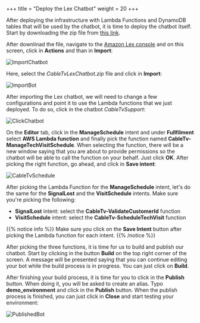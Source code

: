 +++
title = "Deploy the Lex Chatbot"
weight = 20
+++


After deploying the infrastructure with Lambda Functions and DynamoDB tables that will be used by the chatbot, it is time to deploy the chatbot itself. Start by downloading the zip file from [this link](/files/CableTvLexChatbot.zip).

After downlinad the file, navigate to the [Amazon Lex console](https://console.aws.amazon.com/lex/home) and on this screen, click in **Actions** and than in **Import**:

![ImportChatbot](/images/deploy-lex-chatbot/actions_import.png)

Here, select the *CableTvLexChatbot.zip* file and click in **Import**:

![ImportBot](/images/deploy-lex-chatbot/import_bot.png)

After importing the Lex chatbot, we will need to change a few configurations and point it to use the Lambda functions that we just deployed. To do so, click in the chatbot *CableTvSupport*: 

![ClickChatbot](/images/deploy-lex-chatbot/click_chatbot.png)

On the **Editor** tab, click in the **ManageSchedule** intent and under **Fullfilment** select **AWS Lambda function** and finally pick the function named **CableTv-ManageTechVisitSchedule**. When selecting the function, there will be a new window saying that you are about to provide permissions so the chatbot will be able to call the function on your behalf. Just click **OK**. After picking the right function, go ahead, and click in **Save intent**:

![CableTvSchedule](/images/deploy-lex-chatbot/manage_schedule_function.png)

After picking the Lambda Function for the **ManageSchedule** intent, let's do the same for the **SignalLost** and the **VisitSchedule** intents. Make sure you're picking the following:

- **SignalLost** intent: select the **CableTv-ValidateCustomerId** function
- **VisitSchedule** intent: select the **CableTv-ScheduleTechVisit** function

{{% notice info %}}
Make sure you click on the **Save Intent** button after picking the Lambda function for each intent.
{{% /notice %}}



After picking the three functions, it is time for us to build and publish our chatbot. Start by clicking in the button **Build** on the top right corner of the screen. A message will be presented saying that you can continue editing your bot while the build process is in progress. You can just click on **Build**.

After finishing your build process, it is time for you to click in the **Publish** button. When doing it, you will be asked to create an alias. Typo **demo_environment** and click in the **Publish** button. When the publish process is finished, you can just click in **Close** and start testing your environment:

![PublishedBot](/images/deploy-lex-chatbot/published_bot.png)
